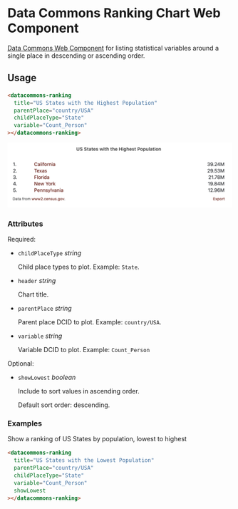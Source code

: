 # Data Commons Ranking Chart Web Component

[Data Commons Web Component](../../README.md) for listing statistical variables around a single place in descending or ascending order.

## Usage

```html
<datacommons-ranking
  title="US States with the Highest Population"
  parentPlace="country/USA"
  childPlaceType="State"
  variable="Count_Person"
></datacommons-ranking>
```

<img src="../assets/ranking.png" width="620"/>

### Attributes

Required:

- `childPlaceType` _string_

  Child place types to plot. Example: `State`.

- `header` _string_

  Chart title.

- `parentPlace` _string_

  Parent place DCID to plot. Example: `country/USA`.

- `variable` _string_

  Variable DCID to plot. Example: `Count_Person`

Optional:

- `showLowest` _boolean_

  Include to sort values in ascending order.

  Default sort order: descending.

### Examples

Show a ranking of US States by population, lowest to highest

```html
<datacommons-ranking
  title="US States with the Lowest Population"
  parentPlace="country/USA"
  childPlaceType="State"
  variable="Count_Person"
  showLowest
></datacommons-ranking>
```
